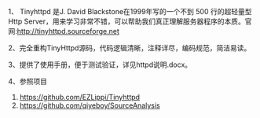 1、
Tinyhttpd 是J. David Blackstone在1999年写的一个不到 500 行的超轻量型 Http Server，用来学习非常不错，可以帮助我们真正理解服务器程序的本质。官网:http://tinyhttpd.sourceforge.net

2、完全重构TinyHttpd源码，代码逻辑清晰，注释详尽，编码规范，简洁易读。
 
3、提供了使用手册，便于测试验证，详见httpd说明.docx。

4、参照项目
1)	https://github.com/EZLippi/Tinyhttpd
2)	https://github.com/qiyeboy/SourceAnalysis


 


